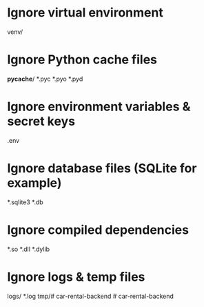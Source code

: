 # Ignore virtual environment
venv/

# Ignore Python cache files
__pycache__/
*.pyc
*.pyo
*.pyd

# Ignore environment variables & secret keys
.env

# Ignore database files (SQLite for example)
*.sqlite3
*.db

# Ignore compiled dependencies
*.so
*.dll
*.dylib

# Ignore logs & temp files
logs/
*.log
tmp/#   c a r - r e n t a l - b a c k e n d  
 #   c a r - r e n t a l - b a c k e n d  
 